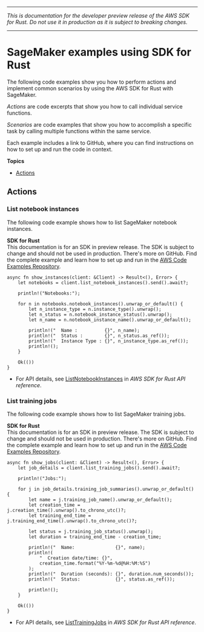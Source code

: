 --------

 *This is documentation for the developer preview release of the AWS SDK for Rust\. Do not use it in production as it is subject to breaking changes\.* 

--------

# SageMaker examples using SDK for Rust<a name="rust_sagemaker_code_examples"></a>

The following code examples show you how to perform actions and implement common scenarios by using the AWS SDK for Rust with SageMaker\.

*Actions* are code excerpts that show you how to call individual service functions\.

*Scenarios* are code examples that show you how to accomplish a specific task by calling multiple functions within the same service\.

Each example includes a link to GitHub, where you can find instructions on how to set up and run the code in context\.

**Topics**
+ [Actions](#actions)

## Actions<a name="actions"></a>

### List notebook instances<a name="sagemaker_ListNotebookInstances_rust_topic"></a>

The following code example shows how to list SageMaker notebook instances\.

**SDK for Rust**  
This documentation is for an SDK in preview release\. The SDK is subject to change and should not be used in production\.
 There's more on GitHub\. Find the complete example and learn how to set up and run in the [AWS Code Examples Repository](https://github.com/awsdocs/aws-doc-sdk-examples/tree/main/rust_dev_preview/sagemaker#code-examples)\. 
  

```
async fn show_instances(client: &Client) -> Result<(), Error> {
    let notebooks = client.list_notebook_instances().send().await?;

    println!("Notebooks:");

    for n in notebooks.notebook_instances().unwrap_or_default() {
        let n_instance_type = n.instance_type().unwrap();
        let n_status = n.notebook_instance_status().unwrap();
        let n_name = n.notebook_instance_name().unwrap_or_default();

        println!("  Name :          {}", n_name);
        println!("  Status :        {}", n_status.as_ref());
        println!("  Instance Type : {}", n_instance_type.as_ref());
        println!();
    }

    Ok(())
}
```
+  For API details, see [ListNotebookInstances](https://docs.rs/releases/search?query=aws-sdk) in *AWS SDK for Rust API reference*\. 

### List training jobs<a name="sagemaker_ListTrainingJobs_rust_topic"></a>

The following code example shows how to list SageMaker training jobs\.

**SDK for Rust**  
This documentation is for an SDK in preview release\. The SDK is subject to change and should not be used in production\.
 There's more on GitHub\. Find the complete example and learn how to set up and run in the [AWS Code Examples Repository](https://github.com/awsdocs/aws-doc-sdk-examples/tree/main/rust_dev_preview/sagemaker#code-examples)\. 
  

```
async fn show_jobs(client: &Client) -> Result<(), Error> {
    let job_details = client.list_training_jobs().send().await?;

    println!("Jobs:");

    for j in job_details.training_job_summaries().unwrap_or_default() {
        let name = j.training_job_name().unwrap_or_default();
        let creation_time = j.creation_time().unwrap().to_chrono_utc()?;
        let training_end_time = j.training_end_time().unwrap().to_chrono_utc()?;

        let status = j.training_job_status().unwrap();
        let duration = training_end_time - creation_time;

        println!("  Name:               {}", name);
        println!(
            "  Creation date/time: {}",
            creation_time.format("%Y-%m-%d@%H:%M:%S")
        );
        println!("  Duration (seconds): {}", duration.num_seconds());
        println!("  Status:             {}", status.as_ref());

        println!();
    }

    Ok(())
}
```
+  For API details, see [ListTrainingJobs](https://docs.rs/releases/search?query=aws-sdk) in *AWS SDK for Rust API reference*\. 
